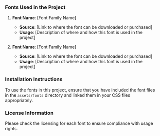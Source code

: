 ### Fonts Used in the Project

1. **Font Name**: [Font Family Name]
   - **Source**: [Link to where the font can be downloaded or purchased]
   - **Usage**: [Description of where and how this font is used in the project]

2. **Font Name**: [Font Family Name]
   - **Source**: [Link to where the font can be downloaded or purchased]
   - **Usage**: [Description of where and how this font is used in the project]

### Installation Instructions

To use the fonts in this project, ensure that you have included the font files in the `assets/fonts` directory and linked them in your CSS files appropriately.

### License Information

Please check the licensing for each font to ensure compliance with usage rights.